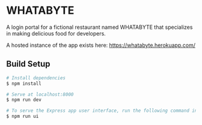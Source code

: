 # WHATABYTE

A login portal for a fictional restaurant named WHATABYTE that specializes in making delicious food for developers.

A hosted instance of the app exists here: https://whatabyte.herokuapp.com/

## Build Setup

```bash
# Install dependencies
$ npm install

# Serve at localhost:8000
$ npm run dev

# To serve the Express app user interface, run the following command in a separate terminal tab or window:
$ npm run ui
```
